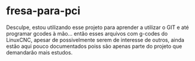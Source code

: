 # fresa-para-pci

Desculpe, estou utilizando esse projeto para aprender a utilizar o GIT e até programar gcodes à mão... então esses arquivos com g-codes do LinuxCNC, apesar de possivelmente serem de interesse de outros, ainda estão aqui pouco documentados poiss são apenas parte do projeto que demandarão mais estudos.
